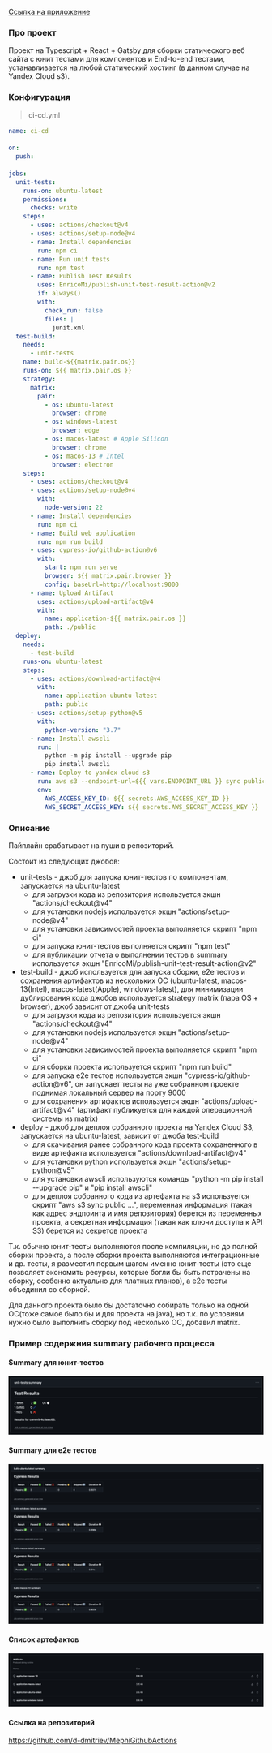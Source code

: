 [Ссылка на приложение](https://mephi-home.website.yandexcloud.net/)

### Про проект

Проект на Typescript + React + Gatsby для сборки статического веб сайта с юнит тестами для компонентов и End-to-end тестами, устанавливается на любой статический хостинг (в данном случае на Yandex Cloud s3).

### Конфигурация

> ci-cd.yml

```yaml
name: ci-cd

on:
  push:

jobs:
  unit-tests:
    runs-on: ubuntu-latest
    permissions:
      checks: write
    steps:
      - uses: actions/checkout@v4
      - uses: actions/setup-node@v4
      - name: Install dependencies
        run: npm ci
      - name: Run unit tests
        run: npm test
      - name: Publish Test Results
        uses: EnricoMi/publish-unit-test-result-action@v2
        if: always()
        with:
          check_run: false
          files: |
            junit.xml
  test-build:
    needs:
      - unit-tests
    name: build-${{matrix.pair.os}}
    runs-on: ${{ matrix.pair.os }}
    strategy:
      matrix:
        pair:
          - os: ubuntu-latest
            browser: chrome
          - os: windows-latest
            browser: edge
          - os: macos-latest # Apple Silicon
            browser: chrome
          - os: macos-13 # Intel
            browser: electron
    steps:
      - uses: actions/checkout@v4
      - uses: actions/setup-node@v4
        with:
          node-version: 22
      - name: Install dependencies
        run: npm ci
      - name: Build web application
        run: npm run build
      - uses: cypress-io/github-action@v6
        with:
          start: npm run serve
          browser: ${{ matrix.pair.browser }}
          config: baseUrl=http://localhost:9000
      - name: Upload Artifact
        uses: actions/upload-artifact@v4
        with:
          name: application-${{ matrix.pair.os }}
          path: ./public
  deploy:
    needs:
      - test-build
    runs-on: ubuntu-latest
    steps:
      - uses: actions/download-artifact@v4
        with:
          name: application-ubuntu-latest
          path: public
      - uses: actions/setup-python@v5
        with:
          python-version: "3.7"
      - name: Install awscli
        run: |
          python -m pip install --upgrade pip
          pip install awscli
      - name: Deploy to yandex cloud s3
        run: aws s3 --endpoint-url=${{ vars.ENDPOINT_URL }} sync public ${{ vars.REPO_URL }} --delete
        env:
          AWS_ACCESS_KEY_ID: ${{ secrets.AWS_ACCESS_KEY_ID }}
          AWS_SECRET_ACCESS_KEY: ${{ secrets.AWS_SECRET_ACCESS_KEY }}
```

### Описание

Пайплайн срабатывает на пуши в репозиторий.

Состоит из следующих джобов:

- unit-tests - джоб для запуска юнит-тестов по компонентам, запускается на ubuntu-latest
  - для загрузки кода из репозитория используется экшн "actions/checkout@v4"
  - для установки nodejs используется экшн "actions/setup-node@v4"
  - для установки зависимостей проекта выполняется скрипт "npm ci"
  - для запуска юнит-тестов выполняется скрипт "npm test"
  - для публикации отчета о выполнении тестов в summary используется экшн "EnricoMi/publish-unit-test-result-action@v2"
- test-build - джоб используется для запуска сборки, e2e тестов и сохранения артифактов из нескольких ОС (ubuntu-latest, macos-13(Intel), macos-latest(Apple), windows-latest), для минимизации дублирования кода джобов используется strategy matrix (пара OS + browser), джоб зависит от джоба unit-tests
  - для загрузки кода из репозитория используется экшн "actions/checkout@v4"
  - для установки nodejs используется экшн "actions/setup-node@v4"
  - для установки зависимостей проекта выполняется скрипт "npm ci"
  - для сборки проекта используется скрипт "npm run build"
  - для запуска e2e тестов используется экшн "cypress-io/github-action@v6", он запускает тесты на уже собранном проекте поднимая локальный сервер на порту 9000
  - для сохранения артифактов используется экшн "actions/upload-artifact@v4" (артифакт публикуется для каждой операционной системы из matrix)
- deploy - джоб для деплоя собранного проекта на Yandex Cloud S3, запускается на ubuntu-latest, зависит от джоба test-build
  - для скачивания ранее собранного кода проекта сохраненного в виде артефакта используется "actions/download-artifact@v4"
  - для установки python используется экшн "actions/setup-python@v5"
  - для установки awscli используются команды "python -m pip install --upgrade pip"
    и "pip install awscli"
  - для деплоя собранного кода из артефакта на s3 используется скрипт "aws s3 sync public ...", переменная информация (такая как адрес эндпоинта и имя репозитория) берется из переменных проекта, а секретная информация (такая как ключи доступа к API S3) берется из секретов проекта

Т.к. обычно юнит-тесты выполняются после компиляции, но до полной сборки проекта, а после сборки проекта выполняются интеграционные и др. тесты, я разместил первым шагом именно юнит-тесты (это еще позволяет экономить ресурсы, которые богли бы быть потрачены на сборку, особенно актуально для платных планов), а e2e тесты объединил со сборкой.

Для данного проекта было бы достаточно собирать только на одной ОС(тоже самое было бы и для проекта на java), но т.к. по условиям нужно было выполнить сборку под несколько ОС, добавил matrix.

### Пример содержния summary рабочего процесса

#### Summary для юнит-тестов

![](./result1.png)

#### Summary для e2e тестов

![](./result2.png)

#### Список артефактов

![](./result3.png)

#### Ссылка на репозиторий

https://github.com/d-dmitriev/MephiGithubActions
